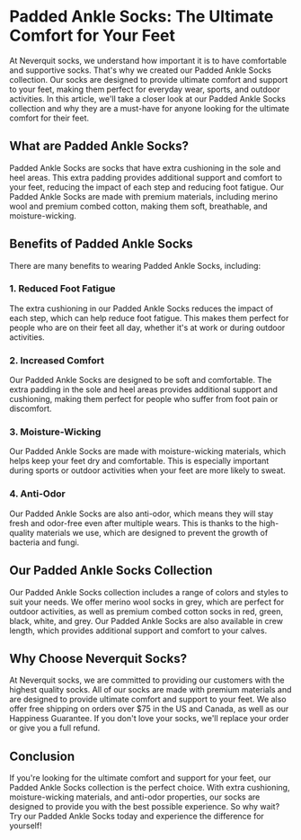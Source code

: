 # Padded Ankle Socks: The Ultimate Comfort for Your Feet

At Neverquit socks, we understand how important it is to have comfortable and supportive socks. That's why we created our Padded Ankle Socks collection. Our socks are designed to provide ultimate comfort and support to your feet, making them perfect for everyday wear, sports, and outdoor activities. In this article, we'll take a closer look at our Padded Ankle Socks collection and why they are a must-have for anyone looking for the ultimate comfort for their feet.

## What are Padded Ankle Socks?

Padded Ankle Socks are socks that have extra cushioning in the sole and heel areas. This extra padding provides additional support and comfort to your feet, reducing the impact of each step and reducing foot fatigue. Our Padded Ankle Socks are made with premium materials, including merino wool and premium combed cotton, making them soft, breathable, and moisture-wicking.

## Benefits of Padded Ankle Socks

There are many benefits to wearing Padded Ankle Socks, including:

### 1. Reduced Foot Fatigue

The extra cushioning in our Padded Ankle Socks reduces the impact of each step, which can help reduce foot fatigue. This makes them perfect for people who are on their feet all day, whether it's at work or during outdoor activities.

### 2. Increased Comfort

Our Padded Ankle Socks are designed to be soft and comfortable. The extra padding in the sole and heel areas provides additional support and cushioning, making them perfect for people who suffer from foot pain or discomfort.

### 3. Moisture-Wicking

Our Padded Ankle Socks are made with moisture-wicking materials, which helps keep your feet dry and comfortable. This is especially important during sports or outdoor activities when your feet are more likely to sweat.

### 4. Anti-Odor

Our Padded Ankle Socks are also anti-odor, which means they will stay fresh and odor-free even after multiple wears. This is thanks to the high-quality materials we use, which are designed to prevent the growth of bacteria and fungi.

## Our Padded Ankle Socks Collection

Our Padded Ankle Socks collection includes a range of colors and styles to suit your needs. We offer merino wool socks in grey, which are perfect for outdoor activities, as well as premium combed cotton socks in red, green, black, white, and grey. Our Padded Ankle Socks are also available in crew length, which provides additional support and comfort to your calves.

## Why Choose Neverquit Socks?

At Neverquit socks, we are committed to providing our customers with the highest quality socks. All of our socks are made with premium materials and are designed to provide ultimate comfort and support to your feet. We also offer free shipping on orders over $75 in the US and Canada, as well as our Happiness Guarantee. If you don't love your socks, we'll replace your order or give you a full refund.

## Conclusion

If you're looking for the ultimate comfort and support for your feet, our Padded Ankle Socks collection is the perfect choice. With extra cushioning, moisture-wicking materials, and anti-odor properties, our socks are designed to provide you with the best possible experience. So why wait? Try our Padded Ankle Socks today and experience the difference for yourself!